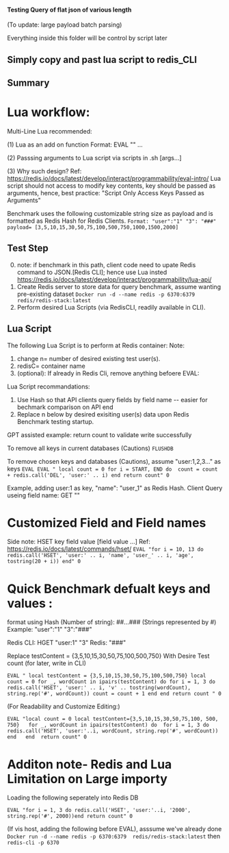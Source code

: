 

#### Testing Query of flat json of various length 
(To update: large payload batch parsing)

Everything inside this folder will be control by script later

## Simply copy and past lua script to redis_CLI


## Summary

# Lua workflow:
Multi-Line Lua recommended:

(1) Lua as an add on function 
Format: 
EVAL "<lua>" <numkeys> <key1> <key2> ... <keyN> 

(2) Passsing arguments to Lua script via scripts in .sh 
[args...]

(3) Why such design? Ref: https://redis.io/docs/latest/develop/interact/programmability/eval-intro/ 
Lua script should not access to modify key contents, key should be passed as arguments, hence, best practice:
"Script Only Access Keys Passed as Arguments"

Benchmark uses the following customizable string size as payload and is formatted as Redis Hash for Redis Clients.
`
Format:
"user":"1"
"3": "###" 
payload= [3,5,10,15,30,50,75,100,500,750,1000,1500,2000]
`


## Test Step

0. note: if benchmark in this path, client code need to upate Redis command to JSON.[Redis CLI]; hence use Lua insted
 https://redis.io/docs/latest/develop/interact/programmability/lua-api/
1.  Create Redis server to store data for query benchmark, assume wanting pre-existing dataset 
`Docker run -d --name redis -p 6370:6379  redis/redis-stack:latest`
2. Perform desired Lua Scripts (via RedisCLI, readily available in CLI). 



## Lua Script

The following Lua Script is to perform at Redis container:
Note: 
1. change n= number of desired existing test user(s).
2. redisC= container name
3. (optional): If already in Redis Cli, remove anything befoere EVAL:


Lua Script recommandations:
1. Use Hash so that API clients query fields by field name -- easier for bechmark comparison on API end 
2. Replace n below by desired exisiting user(s) data upon Redis Benchmark testing startup.

GPT assisted example: 
return count to validate write successfully 

To remove all keys in current databases (Cautions)
`FLUSHDB`

To remove chosen keys and databases (Cautions), assume "user:1,2,3..." as keys
`EVAL EVAL " local count = 0 for i = START, END do  count = count + redis.call('DEL', 'user:' .. i) end return count" 0`


Example, adding user:1 as key, "name": "user_1" as Redis Hash. Client Query useing field name: GET ""
# Customized Field and Field names
Side note: HSET key field value [field value ...] Ref: https://redis.io/docs/latest/commands/hset/ 
`EVAL "for i = 10, 13 do redis.call('HSET', 'user:' .. i, 'name', 'user_' .. i, 'age', tostring(20 + i)) end" 0`

# Quick Benchmark defualt keys and values :
format using Hash (Number of string): ##...### (Strings represented by #)
Example:
"user":"1" "3":"###"

Redis CLI:
HGET "user:1" "3" 
Redis: "###"

Replace testContent = {3,5,10,15,30,50,75,100,500,750}  With Desire Test count (for later, write in CLI)

`EVAL " local testContent = {3,5,10,15,30,50,75,100,500,750} local count = 0 for _, wordCount in ipairs(testContent) do for i = 1, 3 do redis.call('HSET', 'user:' .. i, 'v' .. tostring(wordCount), string.rep('#', wordCount)) count = count + 1 end end return count " 0`

(For Readability and Customize Editing:)

`
EVAL "local count = 0 local testContent={3,5,10,15,30,50,75,100, 500, 750}  
    for _, wordCount in ipairs(testContent) do 
        for i = 1, 3 do  redis.call('HSET', 'user:'..i, wordCount, string.rep('#', wordCount))
        end  
    end 
return count" 0 
`


# Additon note- Redis and Lua Limitation on Large importy
Loading the following seperately into Redis DB

`EVAL "for i = 1, 3 do redis.call('HSET', 'user:'..i, '2000', string.rep('#', 2000))end return count" 0 `

(If vis host, adding the following before EVAL), asssume we've already done 
`Docker run -d --name redis -p 6370:6379  redis/redis-stack:latest`
then 
`redis-cli -p 6370`




